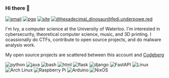 ### Hi there 👋

[![email](https://img.shields.io/badge/email-contact@ivyfanchiang.ca-red?style=flat-square)](mailto:contact@ivyfanchiang.ca) [![pgp](https://img.shields.io/badge/PGP-C8BAE5F22A33BA9E-green?style=flat-square)](https://files.ivyfanchiang.ca/contact%40ivyfanchiang.ca_C8BAE5F22A33BA9E.asc) [![site](https://img.shields.io/badge/website-ivyfanchiang.ca-blue?style=flat-square)](https://ivyfanchiang.ca) [![@hexadecimal_dinosaur@fedi.underpowe.red](https://img.shields.io/badge/fedi-%40hexadecimal_dinosaur%40fedi.underpowe.red-purple?style=flat-square&logo=activitypub)](https://fedi.underpowe.red/users/hexadecimal_dinosaur)

I'm Ivy, a computer science at the University of Waterloo. I'm interested in cybersecurity, theoretical computer science, music, and 3D printing. I ocassionally do CTFs, contribute to open source projects, and do malware analysis work.

My open source projects are scattered between this account and [Codeberg](https://codeberg.org/hexadecimalDinosaur)

![python](https://img.shields.io/badge/-Python-3776AB?style=flat-square&logo=python&logoColor=white) ![java](https://img.shields.io/badge/-Java-F00000?style=flat-square&logo=openjdk&logoColor=white) ![bash](https://img.shields.io/badge/-Bash-4EAA25?style=flat-square&logo=gnu-bash&logoColor=white) ![html](https://img.shields.io/badge/-HTML5-E34F26?style=flat-square&logo=html5&logoColor=white) ![flask](https://img.shields.io/badge/-Flask-black?style=flat-square&logo=flask&logoColor=white) ![django](https://img.shields.io/badge/-Django-092E20?style=flat-square&logo=django&logoColor=white) ![FastAPI](https://img.shields.io/badge/-FastAPI-009688?style=flat-square&logo=fastapi&logoColor=white)  ![Linux](https://img.shields.io/badge/-Linux-FCC624?style=flat-square&logo=linux&logoColor=black) ![Arch Linux](https://img.shields.io/badge/-Arch%20Linux-1793D1?style=flat-square&logo=arch-linux&logoColor=white) ![Raspberry Pi](https://img.shields.io/badge/-Raspberry%20Pi-A22846?style=flat-square&logo=raspberry-pi&logoColor=white) ![Arduino](https://img.shields.io/badge/-Arduino-00979D?style=flat-square&logo=arduino&logoColor=white) ![NixOS](https://img.shields.io/badge/-NixOS-5277C3?style=flat-square&logo=nixos&logoColor=white)

